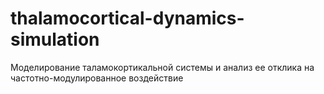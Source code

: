 # thalamocortical-dynamics-simulation
Моделирование таламокортикальной системы и анализ ее отклика на частотно-модулированное воздействие
